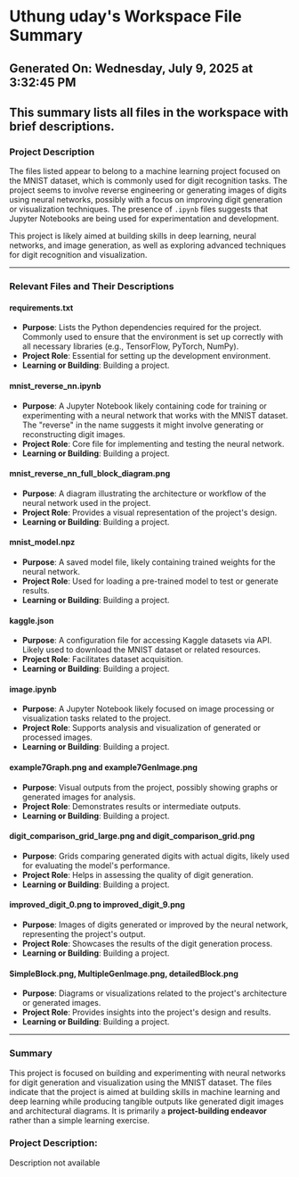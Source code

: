 # Uthung uday's Workspace File Summary
## Generated On: Wednesday, July 9, 2025 at 3:32:45 PM
This summary lists all files in the workspace with brief descriptions.
---
### Project Description
The files listed appear to belong to a machine learning project focused on the MNIST dataset, which is commonly used for digit recognition tasks. The project seems to involve reverse engineering or generating images of digits using neural networks, possibly with a focus on improving digit generation or visualization techniques. The presence of `.ipynb` files suggests that Jupyter Notebooks are being used for experimentation and development.

This project is likely aimed at building skills in deep learning, neural networks, and image generation, as well as exploring advanced techniques for digit recognition and visualization.

---

### Relevant Files and Their Descriptions

#### **requirements.txt**
- **Purpose**: Lists the Python dependencies required for the project. Commonly used to ensure that the environment is set up correctly with all necessary libraries (e.g., TensorFlow, PyTorch, NumPy).
- **Project Role**: Essential for setting up the development environment.
- **Learning or Building**: Building a project.

#### **mnist_reverse_nn.ipynb**
- **Purpose**: A Jupyter Notebook likely containing code for training or experimenting with a neural network that works with the MNIST dataset. The "reverse" in the name suggests it might involve generating or reconstructing digit images.
- **Project Role**: Core file for implementing and testing the neural network.
- **Learning or Building**: Building a project.

#### **mnist_reverse_nn_full_block_diagram.png**
- **Purpose**: A diagram illustrating the architecture or workflow of the neural network used in the project.
- **Project Role**: Provides a visual representation of the project's design.
- **Learning or Building**: Building a project.

#### **mnist_model.npz**
- **Purpose**: A saved model file, likely containing trained weights for the neural network.
- **Project Role**: Used for loading a pre-trained model to test or generate results.
- **Learning or Building**: Building a project.

#### **kaggle.json**
- **Purpose**: A configuration file for accessing Kaggle datasets via API. Likely used to download the MNIST dataset or related resources.
- **Project Role**: Facilitates dataset acquisition.
- **Learning or Building**: Building a project.

#### **image.ipynb**
- **Purpose**: A Jupyter Notebook likely focused on image processing or visualization tasks related to the project.
- **Project Role**: Supports analysis and visualization of generated or processed images.
- **Learning or Building**: Building a project.

#### **example7Graph.png** and **example7GenImage.png**
- **Purpose**: Visual outputs from the project, possibly showing graphs or generated images for analysis.
- **Project Role**: Demonstrates results or intermediate outputs.
- **Learning or Building**: Building a project.

#### **digit_comparison_grid_large.png** and **digit_comparison_grid.png**
- **Purpose**: Grids comparing generated digits with actual digits, likely used for evaluating the model's performance.
- **Project Role**: Helps in assessing the quality of digit generation.
- **Learning or Building**: Building a project.

#### **improved_digit_0.png** to **improved_digit_9.png**
- **Purpose**: Images of digits generated or improved by the neural network, representing the project's output.
- **Project Role**: Showcases the results of the digit generation process.
- **Learning or Building**: Building a project.

#### **SimpleBlock.png**, **MultipleGenImage.png**, **detailedBlock.png**
- **Purpose**: Diagrams or visualizations related to the project's architecture or generated images.
- **Project Role**: Provides insights into the project's design and results.
- **Learning or Building**: Building a project.

---

### Summary
This project is focused on building and experimenting with neural networks for digit generation and visualization using the MNIST dataset. The files indicate that the project is aimed at building skills in machine learning and deep learning while producing tangible outputs like generated digit images and architectural diagrams. It is primarily a **project-building endeavor** rather than a simple learning exercise. 
### Project Description:
 Description not available
